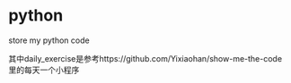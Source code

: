 # python
store my python code

其中daily_exercise是参考https://github.com/Yixiaohan/show-me-the-code 里的每天一个小程序
